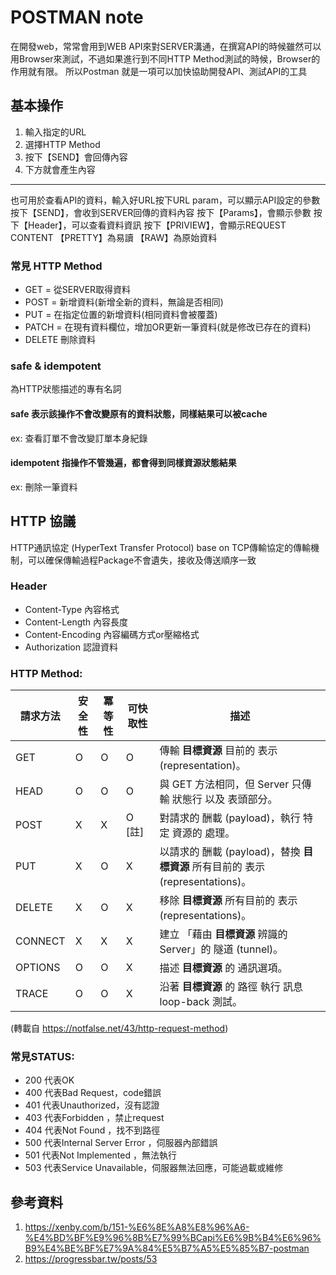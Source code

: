 # POSTMAN note

在開發web，常常會用到WEB API來對SERVER溝通，在撰寫API的時候雖然可以用Browser來測試，不過如果進行到不同HTTP Method測試的時候，Browser的作用就有限。
所以Postman 就是一項可以加快協助開發API、測試API的工具

## 基本操作

1. 輸入指定的URL
2. 選擇HTTP Method
3. 按下【SEND】會回傳內容 
4. 下方就會產生內容
----
也可用於查看API的資料，輸入好URL按下URL param，可以顯示API設定的參數
按下【SEND】，會收到SERVER回傳的資料內容
按下【Params】，會顯示參數
按下【Header】，可以查看資料資訊
按下【PRIVIEW】，會顯示REQUEST CONTENT
【PRETTY】為易讀 【RAW】為原始資料

### 常見 HTTP Method

* GET = 從SERVER取得資料
* POST = 新增資料(新增全新的資料，無論是否相同)
* PUT = 在指定位置的新增資料(相同資料會被覆蓋)
* PATCH = 在現有資料欄位，增加OR更新一筆資料(就是修改已存在的資料)
* DELETE 刪除資料

### safe & idempotent 
為HTTP狀態描述的專有名詞

#### safe 表示該操作不會改變原有的資料狀態，同樣結果可以被cache

ex: 查看訂單不會改變訂單本身紀錄

#### idempotent 指操作不管幾遍，都會得到同樣資源狀態結果
ex: 刪除一筆資料



## HTTP 協議
HTTP通訊協定 (HyperText Transfer Protocol) base on TCP傳輸協定的傳輸機制，可以確保傳輸過程Package不會遺失，接收及傳送順序一致

### Header
* Content-Type 內容格式
* Content-Length 內容長度
* Content-Encoding 內容編碼方式or壓縮格式
* Authorization 認證資料

### HTTP Method: 
| 請求方法 | 安全性 | 冪等性 | 可快取性 | 描述 |
| --- | --- | --- | --- | --- |
| GET | O | O | O | 傳輸 **目標資源** 目前的 表示 (representation)。 |
| HEAD | O | O | O | 與 GET 方法相同，但 Server 只傳輸 狀態行 以及 表頭部分。 |
| POST | X | X | O \[註\] | 對請求的 酬載 (payload)，執行 特定 資源的 處理。 |
| PUT | X | O | X | 以請求的 酬載 (payload)，替換 **目標資源** 所有目前的 表示 (representations)。 |
| DELETE | X | O | X | 移除 **目標資源** 所有目前的 表示 (representations)。 |
| CONNECT | X | X | X | 建立 「藉由 **目標資源** 辨識的 Server」的 隧道 (tunnel)。 |
| OPTIONS | O | O | X | 描述 **目標資源** 的 通訊選項。 |
| TRACE | O | O | X | 沿著 **目標資源** 的 路徑 執行 訊息 loop-back 測試。 |
(轉載自 https://notfalse.net/43/http-request-method)

### 常見STATUS: 
* 200 代表OK 
* 400 代表Bad Request，code錯誤
* 401 代表Unauthorized，沒有認證
* 403 代表Forbidden ，禁止request
* 404 代表Not Found ，找不到路徑
* 500 代表Internal Server Error ，伺服器內部錯誤
* 501 代表Not Implemented ，無法執行
* 503 代表Service Unavailable，伺服器無法回應，可能過載或維修



## 參考資料
1. https://xenby.com/b/151-%E6%8E%A8%E8%96%A6-%E4%BD%BF%E9%96%8B%E7%99%BCapi%E6%9B%B4%E6%96%B9%E4%BE%BF%E7%9A%84%E5%B7%A5%E5%85%B7-postman
2. https://progressbar.tw/posts/53
